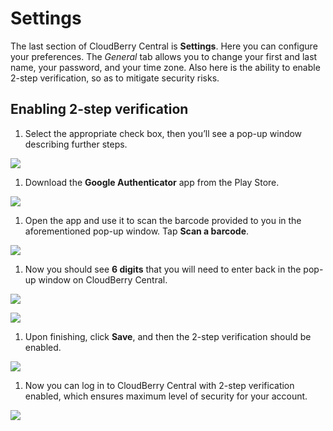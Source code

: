 # Settings

The last section of CloudBerry Central is **Settings**. Here you can configure your preferences. The _General_ tab allows you to change your first and last name, your password, and your time zone. Also here is the ability to enable 2-step verification, so as to mitigate security risks.

## Enabling 2-step verification

1. Select the appropriate check box, then you’ll see a pop-up window describing further steps.

![](../../.gitbook/assets/screen-shot-2018-01-25-at-18.21.18.png)

1. Download the **Google Authenticator** app from the Play Store.

![](../../.gitbook/assets/image-46.png)

1. Open the app and use it to scan the barcode provided to you in the aforementioned pop-up window. Tap **Scan a barcode**.

![](../../.gitbook/assets/image-58.png)

1. Now you should see **6 digits** that you will need to enter back in the pop-up window on CloudBerry Central.

![](../../.gitbook/assets/image-5%20%281%29.png)

![](../../.gitbook/assets/image-75.png)

1. Upon finishing, click **Save**, and then the 2-step verification should be enabled.

![](../../.gitbook/assets/screen-shot-2018-01-25-at-18.21.36.png)

1. Now you can log in to CloudBerry Central with 2-step verification enabled, which ensures maximum level of security for your account.

![](../../.gitbook/assets/image-43.png)

